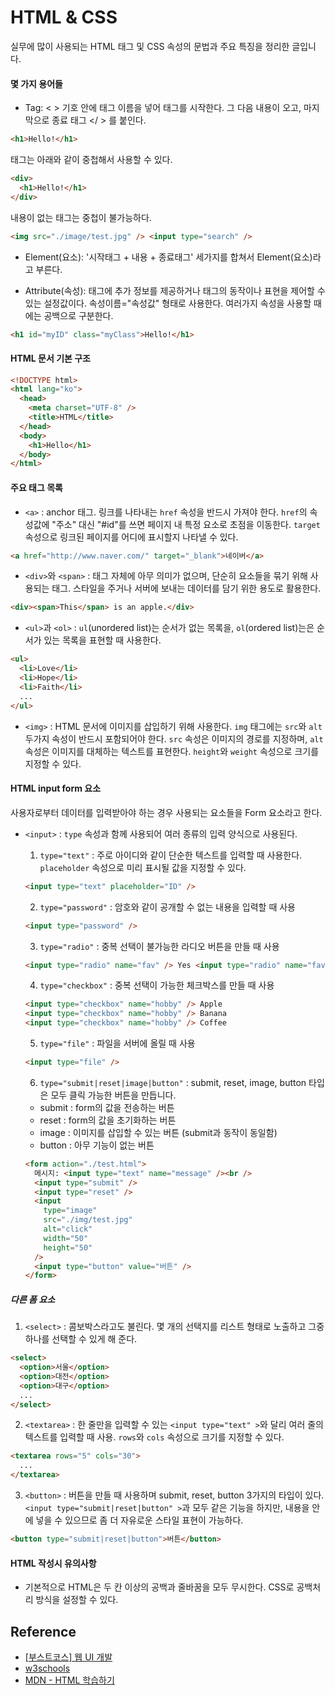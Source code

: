 # HTML & CSS

실무에 많이 사용되는 HTML 태그 및 CSS 속성의 문법과 주요 특징을 정리한 글입니다.

#### 몇 가지 용어들

- Tag: < > 기호 안에 태그 이름을 넣어 태그를 시작한다. 그 다음 내용이 오고, 마지막으로 종료 태그 </ > 를 붙인다.

```html
<h1>Hello!</h1>
```

태그는 아래와 같이 중첩해서 사용할 수 있다.

```html
<div>
  <h1>Hello!</h1>
</div>
```

내용이 없는 태그는 중첩이 불가능하다.

```html
<img src="./image/test.jpg" /> <input type="search" />
```

- Element(요소): '시작태그 + 내용 + 종료태그' 세가지를 합쳐서 Element(요소)라고 부른다.

- Attribute(속성): 태그에 추가 정보를 제공하거나 태그의 동작이나 표현을 제어할 수 있는 설정값이다. 속성이름="속성값" 형태로 사용한다. 여러가지 속성을 사용할 때에는 공백으로 구분한다.

```html
<h1 id="myID" class="myClass">Hello!</h1>
```

#### HTML 문서 기본 구조

```html
<!DOCTYPE html>
<html lang="ko">
  <head>
    <meta charset="UTF-8" />
    <title>HTML</title>
  </head>
  <body>
    <h1>Hello</h1>
  </body>
</html>
```

#### 주요 태그 목록

- `<a>` : anchor 태그. 링크를 나타내는 `href` 속성을 반드시 가져야 한다. `href`의 속성값에 "주소" 대신 "#id"를 쓰면 페이지 내 특정 요소로 초점을 이동한다. `target` 속성으로 링크된 페이지를 어디에 표시할지 나타낼 수 있다.

```html
<a href="http://www.naver.com/" target="_blank">네이버</a>
```

- `<div>`와 `<span>` : 태그 자체에 아무 의미가 없으며, 단순히 요소들을 묶기 위해 사용되는 태그. 스타일을 주거나 서버에 보내는 데이터를 담기 위한 용도로 활용한다.

```html
<div><span>This</span> is an apple.</div>
```

- `<ul>`과 `<ol>` : `ul`(unordered list)는 순서가 없는 목록을, `ol`(ordered list)는은 순서가 있는 목록을 표현할 때 사용한다.

```html
<ul>
  <li>Love</li>
  <li>Hope</li>
  <li>Faith</li>
  ...
</ul>
```

- `<img>` : HTML 문서에 이미지를 삽입하기 위해 사용한다. `img` 태그에는 `src`와 `alt` 두가지 속성이 반드시 포함되어야 한다. `src` 속성은 이미지의 경로를 지정하며, `alt` 속성은 이미지를 대체하는 텍스트를 표현한다. `height`와 `weight` 속성으로 크기를 지정할 수 있다.

#### HTML input form 요소

사용자로부터 데이터를 입력받아야 하는 경우 사용되는 요소들을 Form 요소라고 한다.

- `<input>` : `type` 속성과 함께 사용되어 여러 종류의 입력 양식으로 사용된다.

  1. `type="text"` : 주로 아이디와 같이 단순한 텍스트를 입력할 때 사용한다. `placeholder` 속성으로 미리 표시될 값을 지정할 수 있다.

  ```html
  <input type="text" placeholder="ID" />
  ```

  2. `type="password"` : 암호와 같이 공개할 수 없는 내용을 입력할 때 사용

  ```html
  <input type="password" />
  ```

  3. `type="radio"` : 중복 선택이 불가능한 라디오 버튼을 만들 때 사용

  ```html
  <input type="radio" name="fav" /> Yes <input type="radio" name="fav" /> No
  ```

  4. `type="checkbox"` : 중복 선택이 가능한 체크박스를 만들 때 사용

  ```html
  <input type="checkbox" name="hobby" /> Apple
  <input type="checkbox" name="hobby" /> Banana
  <input type="checkbox" name="hobby" /> Coffee
  ```

  5. `type="file"` : 파일을 서버에 올릴 때 사용

  ```html
  <input type="file" />
  ```

  6. `type="submit|reset|image|button"` : submit, reset, image, button 타입은 모두 클릭 가능한 버튼을 만듭니다.

  - submit : form의 값을 전송하는 버튼
  - reset : form의 값을 초기화하는 버튼
  - image : 이미지를 삽입할 수 있는 버튼 (submit과 동작이 동일함)
  - button : 아무 기능이 없는 버튼

  ```html
  <form action="./test.html">
    메시지: <input type="text" name="message" /><br />
    <input type="submit" />
    <input type="reset" />
    <input
      type="image"
      src="./img/test.jpg"
      alt="click"
      width="50"
      height="50"
    />
    <input type="button" value="버튼" />
  </form>
  ```

##### 다른 폼 요소

1. `<select>` : 콤보박스라고도 불린다. 몇 개의 선택지를 리스트 형태로 노출하고 그중 하나를 선택할 수 있게 해 준다.

```html
<select>
  <option>서울</option>
  <option>대전</option>
  <option>대구</option>
  ...
</select>
```

2. `<textarea>` : 한 줄만을 입력할 수 있는 `<input type="text" >`와 달리 여러 줄의 텍스트를 입력할 때 사용. `rows`와 `cols` 속성으로 크기를 지정할 수 있다.

```html
<textarea rows="5" cols="30">
  ...
</textarea>
```

3. `<button>` : 버튼을 만들 때 사용하며 submit, reset, button 3가지의 타입이 있다. `<input type="submit|reset|button" >`과 모두 같은 기능을 하지만, 내용을 안에 넣을 수 있으므로 좀 더 자유로운 스타일 표현이 가능하다.

```html
<button type="submit|reset|button">버튼</button>
```

#### HTML 작성시 유의사항

- 기본적으로 HTML은 두 칸 이상의 공백과 줄바꿈을 모두 무시한다. CSS로 공백처리 방식을 설정할 수 있다.

## Reference

- <a href="https://www.edwith.org/boostcourse-ui/joinLectures/19142">[부스트코스] 웹 UI 개발</a>
- <a href="https://www.w3schools.com/">w3schools</a>
- <a href="https://developer.mozilla.org/ko/docs/Learn/HTML">MDN - HTML 학습하기</a>
